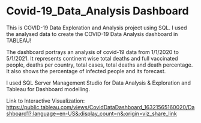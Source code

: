 # Covid-19_Data_Analysis Dashboard
This is COVID-19 Data Exploration and Analysis project using SQL.
I used the analysed data to create the COVID-19 Data Analysis dashboard in TABLEAU!

The dashboard portrays an analysis of covid-19 data from 1/1/2020 to 5/1/2021. It represents continent wise total deaths and full vaccinated people, deaths per country, total cases, total deaths and death percentage. It also shows the percentage of infected people and its forecast.

I used SQL Server Management Studio for Data Analysis & Exploration and Tableau for Dashboard modelling.

Link to Interactive Visualization: https://public.tableau.com/views/CovidDataDashboard_16321565160020/Dashboard1?:language=en-US&:display_count=n&:origin=viz_share_link

